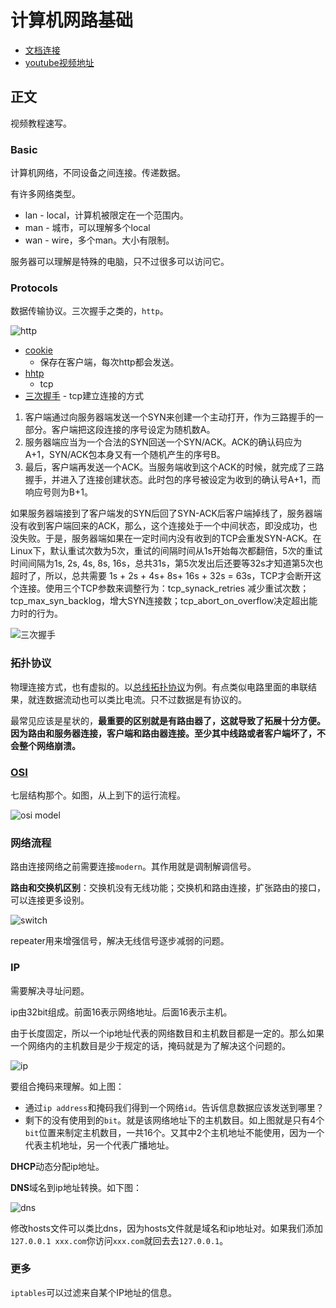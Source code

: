 # 计算机网路基础
> 

* [文档连接](https://blog.csdn.net/basycia/article/details/51880172)
* [youtube视频地址](https://www.youtube.com/watch?v=EcbyD_YycPA&index=2&list=PL6gx4Cwl9DGBpuvPW0aHa7mKdn_k9SPKO)

## 正文

视频教程速写。

### Basic

计算机网络，不同设备之间连接。传递数据。

有许多网络类型。

* lan - local，计算机被限定在一个范围内。
* man - 城市，可以理解多个local
* wan - wire，多个man。大小有限制。

服务器可以理解是特殊的电脑，只不过很多可以访问它。

### Protocols

数据传输协议。三次握手之类的，`http`。

![http](https://raw.githubusercontent.com/JiangWeixian/JS-Tips/master/%E7%BD%91%E7%BB%9C%E5%9F%BA%E7%A1%80/img/httpprotoclos.PNG)

* [cookie](https://zh.wikipedia.org/wiki/Cookie)
    *  保存在客户端，每次http都会发送。
* [hhtp](https://zh.wikipedia.org/wiki/%E8%B6%85%E6%96%87%E6%9C%AC%E4%BC%A0%E8%BE%93%E5%8D%8F%E8%AE%AE) 
    * tcp    
* [三次握手](https://zh.wikipedia.org/wiki/%E4%BC%A0%E8%BE%93%E6%8E%A7%E5%88%B6%E5%8D%8F%E8%AE%AE) - tcp建立连接的方式

1. 客户端通过向服务器端发送一个SYN来创建一个主动打开，作为三路握手的一部分。客户端把这段连接的序号设定为随机数A。
2. 服务器端应当为一个合法的SYN回送一个SYN/ACK。ACK的确认码应为A+1，SYN/ACK包本身又有一个随机产生的序号B。
3. 最后，客户端再发送一个ACK。当服务端收到这个ACK的时候，就完成了三路握手，并进入了连接创建状态。此时包的序号被设定为收到的确认号A+1，而响应号则为B+1。

如果服务器端接到了客户端发的SYN后回了SYN-ACK后客户端掉线了，服务器端没有收到客户端回来的ACK，那么，这个连接处于一个中间状态，即没成功，也没失败。于是，服务器端如果在一定时间内没有收到的TCP会重发SYN-ACK。在Linux下，默认重试次数为5次，重试的间隔时间从1s开始每次都翻倍，5次的重试时间间隔为1s, 2s, 4s, 8s, 16s，总共31s，第5次发出后还要等32s才知道第5次也超时了，所以，总共需要 1s + 2s + 4s+ 8s+ 16s + 32s = 63s，TCP才会断开这个连接。使用三个TCP参数来调整行为：tcp_synack_retries 减少重试次数；tcp_max_syn_backlog，增大SYN连接数；tcp_abort_on_overflow决定超出能力时的行为。

![三次握手](https://raw.githubusercontent.com/JiangWeixian/JS-Tips/master/%E7%BD%91%E7%BB%9C%E5%9F%BA%E7%A1%80/img/threewayhandshake.PNG)

### 拓扑协议

物理连接方式，也有虚拟的。以[总线拓扑协议](https://zh.wikipedia.org/wiki/%E5%8C%AF%E6%B5%81%E6%8E%92%E6%8B%93%E6%92%B2)为例。有点类似电路里面的串联结果，就连数据流动也可以类比电流。只不过数据是有协议的。

最常见应该是星状的，**最重要的区别就是有路由器了，这就导致了拓展十分方便。因为路由和服务器连接，客户端和路由器连接。至少其中线路或者客户端坏了，不会整个网络崩溃。**

### [OSI](https://zh.wikipedia.org/wiki/OSI%E6%A8%A1%E5%9E%8B)

七层结构那个。如图，从上到下的运行流程。

![osi model](https://raw.githubusercontent.com/JiangWeixian/JS-Tips/master/%E7%BD%91%E7%BB%9C%E5%9F%BA%E7%A1%80/img/osiPNG.PNG)


### 网络流程

路由连接网络之前需要连接`modern`。其作用就是调制解调信号。

**路由和交换机区别**：交换机没有无线功能；交换机和路由连接，扩张路由的接口，可以连接更多设别。

![switch](https://raw.githubusercontent.com/JiangWeixian/JS-Tips/master/%E7%BD%91%E7%BB%9C%E5%9F%BA%E7%A1%80/img/switch.PNG)

repeater用来增强信号，解决无线信号逐步减弱的问题。

### IP

需要解决寻址问题。

ip由32bit组成。前面16表示网络地址。后面16表示主机。

由于长度固定，所以一个ip地址代表的网络数目和主机数目都是一定的。那么如果一个网络内的主机数目是少于规定的话，掩码就是为了解决这个问题的。

![ip](https://raw.githubusercontent.com/JiangWeixian/JS-Tips/master/%E7%BD%91%E7%BB%9C%E5%9F%BA%E7%A1%80/img/ip.PNG)

要组合掩码来理解。如上图：

* 通过`ip address`和掩码我们得到一个网络`id`。告诉信息数据应该发送到哪里？
* 剩下的没有使用到的`bit`。就是该网络地址下的主机数目。如上图就是只有4个`bit`位置来制定主机数目，一共16个。又其中2个主机地址不能使用，因为一个代表主机地址，另一个代表广播地址。

**DHCP**动态分配ip地址。

**DNS**域名到ip地址转换。如下图：

![dns](https://raw.githubusercontent.com/JiangWeixian/JS-Tips/master/%E7%BD%91%E7%BB%9C%E5%9F%BA%E7%A1%80/img/dns.PNG)

修改hosts文件可以类比dns，因为hosts文件就是域名和ip地址对。如果我们添加`127.0.0.1 xxx.com`你访问`xxx.com`就回去去`127.0.0.1`。

### 更多

`iptables`可以过滤来自某个IP地址的信息。